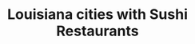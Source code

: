 ---
layout: state
title: Louisiana cities with Sushi Restaurants
permalink: /louisiana/
stateAbbr: LA
stateName: Louisiana

---